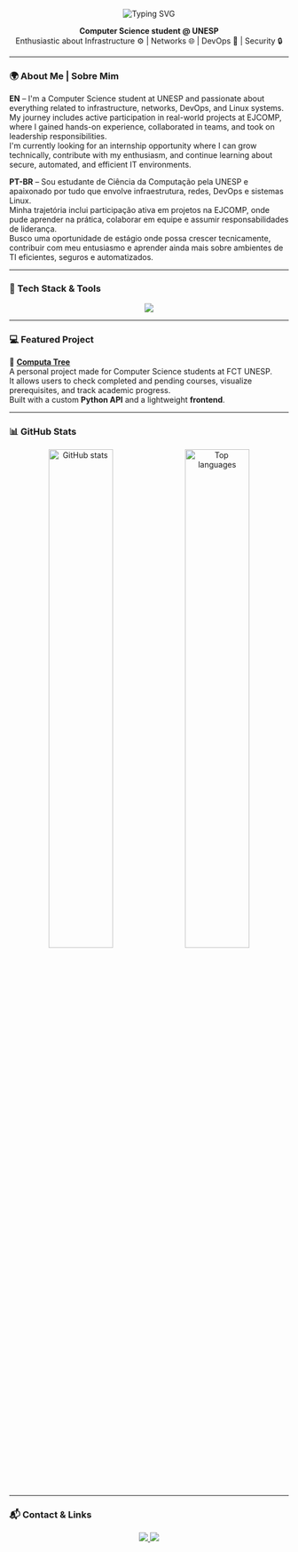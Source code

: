 <!-- Banner animado ou ASCII -->
<p align="center">
  <img 
    src="https://readme-typing-svg.demolab.com?font=Courier+New&weight=600&duration=3500&pause=1000&color=00FF00&center=true&vCenter=true&width=700&lines=Hey+there%2C+I'm+Junim+(Paulo+Celso+dos+Santos+Junior)&repeat=false" alt="Typing SVG" />
</p>

<p align="center">
  <b>Computer Science student @ UNESP</b> <br>
  Enthusiastic about Infrastructure ⚙️ | Networks 🌐 | DevOps 🚀 | Security 🔒
</p>

---

### 🌍 About Me | Sobre Mim

**EN** – I'm a Computer Science student at UNESP and passionate about everything related to infrastructure, networks, DevOps, and Linux systems.  
My journey includes active participation in real-world projects at EJCOMP, where I gained hands-on experience, collaborated in teams, and took on leadership responsibilities.  
I'm currently looking for an internship opportunity where I can grow technically, contribute with my enthusiasm, and continue learning about secure, automated, and efficient IT environments.

**PT-BR** – Sou estudante de Ciência da Computação pela UNESP e apaixonado por tudo que envolve infraestrutura, redes, DevOps e sistemas Linux.  
Minha trajetória inclui participação ativa em projetos na EJCOMP, onde pude aprender na prática, colaborar em equipe e assumir responsabilidades de liderança.  
Busco uma oportunidade de estágio onde possa crescer tecnicamente, contribuir com meu entusiasmo e aprender ainda mais sobre ambientes de TI eficientes, seguros e automatizados.

---

### 🧠 Tech Stack & Tools

<p align="center">
  <a href="https://skillicons.dev">
    <img src="https://skillicons.dev/icons?i=linux,github,c,python,docker,bash,vscode&theme=dark" />
  </a>
</p>

---

### 💻 Featured Project

🔗 **[Computa Tree](https://computa-tree-frontend.vercel.app)**  
A personal project made for Computer Science students at FCT UNESP.  
It allows users to check completed and pending courses, visualize prerequisites, and track academic progress.  
Built with a custom **Python API** and a lightweight **frontend**.

---

### 📊 GitHub Stats

<p align="center">
  <img width="48%" src="https://github-readme-stats.vercel.app/api?username=Junimpsj&show_icons=true&theme=tokyonight" alt="GitHub stats"/>
  <img width="48%" src="https://github-readme-stats.vercel.app/api/top-langs/?username=Junimpsj&layout=compact&theme=tokyonight" alt="Top languages"/>
</p>

---

### 📬 Contact & Links

<p align="center">
  <a href="https://www.linkedin.com/in/paulocelsojunior" target="_blank">
    <img src="https://img.shields.io/badge/LinkedIn-0A66C2?style=for-the-badge&logo=linkedin&logoColor=white"/>
  </a>
  <a href="mailto:p.santos-junior@unesp.br">
    <img src="https://img.shields.io/badge/Email-p.santos--junior@unesp.br-red?style=for-the-badge&logo=gmail&logoColor=white"/>
  </a>
</p>
